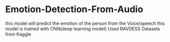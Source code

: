 # Emotion-Detection-From-Audio
this model will predict the emotion of the person from the Voice/speech
this model is trained with CNN(deep learning model)
Used RAVDESS Datasets from Kaggle
